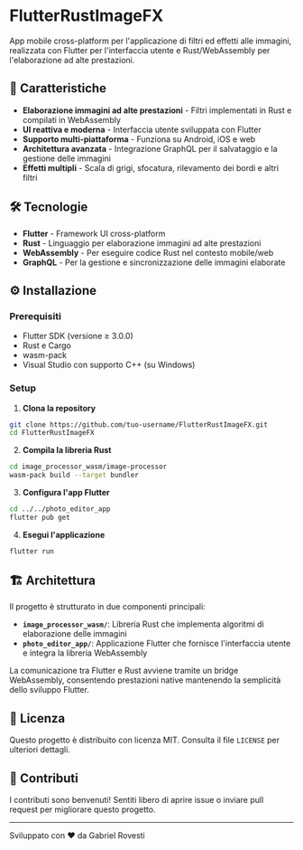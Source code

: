 # FlutterRustImageFX

App mobile cross-platform per l'applicazione di filtri ed effetti alle immagini, realizzata con Flutter per l'interfaccia utente e Rust/WebAssembly per l'elaborazione ad alte prestazioni.

## 🚀 Caratteristiche

- **Elaborazione immagini ad alte prestazioni** - Filtri implementati in Rust e compilati in WebAssembly
- **UI reattiva e moderna** - Interfaccia utente sviluppata con Flutter
- **Supporto multi-piattaforma** - Funziona su Android, iOS e web
- **Architettura avanzata** - Integrazione GraphQL per il salvataggio e la gestione delle immagini
- **Effetti multipli** - Scala di grigi, sfocatura, rilevamento dei bordi e altri filtri

## 🛠️ Tecnologie

- **Flutter** - Framework UI cross-platform
- **Rust** - Linguaggio per elaborazione immagini ad alte prestazioni
- **WebAssembly** - Per eseguire codice Rust nel contesto mobile/web
- **GraphQL** - Per la gestione e sincronizzazione delle immagini elaborate

## ⚙️ Installazione

### Prerequisiti

- Flutter SDK (versione ≥ 3.0.0)
- Rust e Cargo
- wasm-pack
- Visual Studio con supporto C++ (su Windows)

### Setup

1. **Clona la repository**

```bash
git clone https://github.com/tuo-username/FlutterRustImageFX.git
cd FlutterRustImageFX
```

2. **Compila la libreria Rust**

```bash
cd image_processor_wasm/image-processor
wasm-pack build --target bundler
```

3. **Configura l'app Flutter**

```bash
cd ../../photo_editor_app
flutter pub get
```

4. **Esegui l'applicazione**

```bash
flutter run
```

## 🏗️ Architettura

Il progetto è strutturato in due componenti principali:

- **`image_processor_wasm/`**: Libreria Rust che implementa algoritmi di elaborazione delle immagini
- **`photo_editor_app/`**: Applicazione Flutter che fornisce l'interfaccia utente e integra la libreria WebAssembly

La comunicazione tra Flutter e Rust avviene tramite un bridge WebAssembly, consentendo prestazioni native mantenendo la semplicità dello sviluppo Flutter.

## 📜 Licenza

Questo progetto è distribuito con licenza MIT. Consulta il file `LICENSE` per ulteriori dettagli.

## 🤝 Contributi

I contributi sono benvenuti! Sentiti libero di aprire issue o inviare pull request per migliorare questo progetto.

---

Sviluppato con ❤️ da Gabriel Rovesti